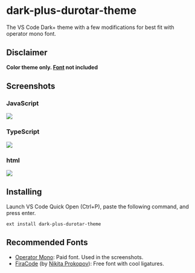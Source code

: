 # dark-plus-durotar-theme
The VS Code Dark+ theme with a few modifications for best fit with operator mono font.

## Disclaimer
**Color theme only. [Font](http://www.typography.com/blog/introducing-operator) not included**

## Screenshots

### JavaScript
![](https://raw.githubusercontent.com/hoisel/dark-plus-duratar-theme/master/screenshots/es2015.png)

### TypeScript
![](https://raw.githubusercontent.com/hoisel/dark-plus-duratar-theme/master/screenshots/ts.png)


### html
![](https://raw.githubusercontent.com/hoisel/dark-plus-duratar-theme/master/screenshots/html.png)


## Installing

Launch VS Code Quick Open (Ctrl+P), paste the following command, and press enter.

```
ext install dark-plus-durotar-theme
```

## Recommended Fonts
- [Operator Mono](http://www.typography.com/blog/introducing-operator): Paid font. Used in the screenshots.
- [FiraCode](https://github.com/tonsky/FiraCode) (by [Nikita Prokopov](https://github.com/tonsky)): Free font with cool ligatures.

